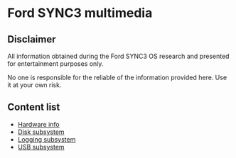 # Ford SYNC3 multimedia
## Disclaimer
All information obtained during the Ford SYNC3 OS research and presented for entertainment purposes only.

No one is responsible for the reliable of the information provided here. Use it at your own risk.

## Content list
 - [Hardware info](./sw_hardware_info.md)
 - [Disk subsystem](./sw_disk.md)
 - [Logging subsystem](./sw_logs.md)
 - [USB subsystem](./sw_usb.md)
